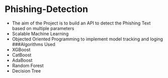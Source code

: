 # Phishing-Detection
- The aim of the Project is to build an API to detect the Phishing Text based on multiple parameters
- Scalable Machine Learning
- Objected Oriented Programming to implement model tracking and loging
###Algorithms Used
- XGBoost
- CatBoost
- AdaBoost
- Random Forest
- Decision Tree

